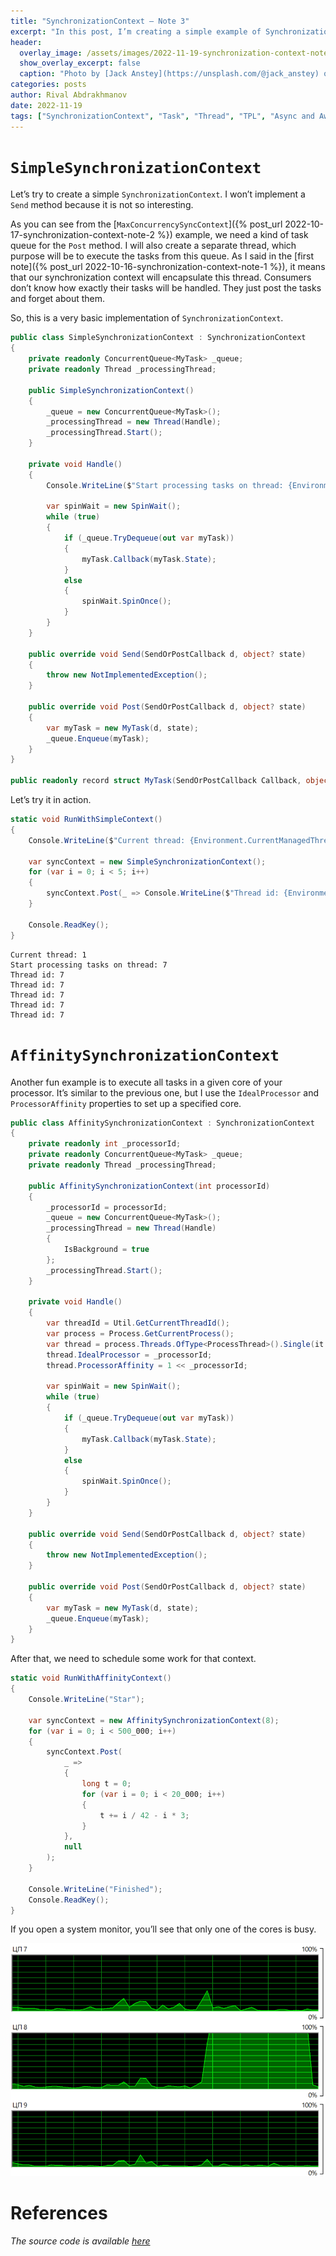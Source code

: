 ```yaml
---
title: "SynchronizationContext — Note 3"
excerpt: "In this post, I’m creating a simple example of SynchronizationContext."
header:
  overlay_image: /assets/images/2022-11-19-synchronization-context-note-3/cover.jpg
  show_overlay_excerpt: false
  caption: "Photo by [Jack Anstey](https://unsplash.com/@jack_anstey) on [Unsplash](https://unsplash.com)"
categories: posts
author: Rival Abdrakhmanov
date: 2022-11-19
tags: ["SynchronizationContext", "Task", "Thread", "TPL", "Async and Await"]
---
```


# `SimpleSynchronizationContext`

Let’s try to create a simple `SynchronizationContext`. I won’t implement a `Send` method because it is not so
interesting.

As you can see from the [`MaxConcurrencySyncContext`]({% post_url 2022-10-17-synchronization-context-note-2 %}) example,
we need a kind of task queue for the `Post` method. I will also create a separate thread, which purpose will be to
execute the tasks from this queue. As I said in the [first note]({% post_url 2022-10-16-synchronization-context-note-1 %}), 
it means that our synchronization context will encapsulate this thread.
Consumers don’t know how exactly their tasks will be handled. They just post the tasks and forget about them.

So, this is a very basic implementation of `SynchronizationContext`.

```csharp
public class SimpleSynchronizationContext : SynchronizationContext
{
    private readonly ConcurrentQueue<MyTask> _queue;
    private readonly Thread _processingThread;

    public SimpleSynchronizationContext()
    {
        _queue = new ConcurrentQueue<MyTask>();
        _processingThread = new Thread(Handle);
        _processingThread.Start();
    }

    private void Handle()
    {
        Console.WriteLine($"Start processing tasks on thread: {Environment.CurrentManagedThreadId}");

        var spinWait = new SpinWait();
        while (true)
        {
            if (_queue.TryDequeue(out var myTask))
            {
                myTask.Callback(myTask.State);
            }
            else
            {
                spinWait.SpinOnce();
            }
        }
    }

    public override void Send(SendOrPostCallback d, object? state)
    {
        throw new NotImplementedException();
    }

    public override void Post(SendOrPostCallback d, object? state)
    {
        var myTask = new MyTask(d, state);
        _queue.Enqueue(myTask);
    }
}

public readonly record struct MyTask(SendOrPostCallback Callback, object? State);
```

Let’s try it in action.

```csharp
static void RunWithSimpleContext()
{
    Console.WriteLine($"Current thread: {Environment.CurrentManagedThreadId}");

    var syncContext = new SimpleSynchronizationContext();
    for (var i = 0; i < 5; i++)
    {
        syncContext.Post(_ => Console.WriteLine($"Thread id: {Environment.CurrentManagedThreadId}"), null);
    }

    Console.ReadKey();
}
```

```
Current thread: 1
Start processing tasks on thread: 7
Thread id: 7
Thread id: 7
Thread id: 7
Thread id: 7
Thread id: 7
```

# `AffinitySynchronizationContext`

Another fun example is to execute all tasks in a given core of your processor. It’s similar to the previous one, but I
use the `IdealProcessor` and `ProcessorAffinity` properties to set up a specified core.

```csharp
public class AffinitySynchronizationContext : SynchronizationContext
{
    private readonly int _processorId;
    private readonly ConcurrentQueue<MyTask> _queue;
    private readonly Thread _processingThread;
    
    public AffinitySynchronizationContext(int processorId)
    {
        _processorId = processorId;
        _queue = new ConcurrentQueue<MyTask>();
        _processingThread = new Thread(Handle)
        {
            IsBackground = true
        };
        _processingThread.Start();
    }

    private void Handle()
    {
        var threadId = Util.GetCurrentThreadId();
        var process = Process.GetCurrentProcess();
        var thread = process.Threads.OfType<ProcessThread>().Single(it => it.Id == threadId);
        thread.IdealProcessor = _processorId;
        thread.ProcessorAffinity = 1 << _processorId;
        
        var spinWait = new SpinWait();
        while (true)
        {
            if (_queue.TryDequeue(out var myTask))
            {
                myTask.Callback(myTask.State);
            }
            else
            {
                spinWait.SpinOnce();
            }
        }
    }
    
    public override void Send(SendOrPostCallback d, object? state)
    {
        throw new NotImplementedException();
    }

    public override void Post(SendOrPostCallback d, object? state)
    {
        var myTask = new MyTask(d, state);
        _queue.Enqueue(myTask);
    }
}
```

After that, we need to schedule some work for that context.

```csharp
static void RunWithAffinityContext()
{
    Console.WriteLine("Star");

    var syncContext = new AffinitySynchronizationContext(8);
    for (var i = 0; i < 500_000; i++)
    {
        syncContext.Post(
            _ =>
            {
                long t = 0;
                for (var i = 0; i < 20_000; i++)
                {
                    t += i / 42 - i * 3;
                }
            },
            null
        );
    }
    
    Console.WriteLine("Finished");
    Console.ReadKey();
}
```

If you open a system monitor, you’ll see that only one of the cores is busy.

![System monitor](/assets/images/2022-11-19-synchronization-context-note-3/sysmon.png)

# References

*The source code is available [here](https://github.com/rafaelldi/asynchronous-playground/tree/main/synchronization-context-app)*
